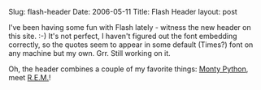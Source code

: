 Slug: flash-header
Date: 2006-05-11
Title: Flash Header
layout: post

I&#39;ve been having some fun with Flash lately - witness the new header on this site. :-) It&#39;s not perfect, I haven&#39;t figured out the font embedding correctly, so the quotes seem to appear in some default (Times?) font on any machine but my own. Grr. Still working on it.

Oh, the header combines a couple of my favorite things: [Monty Python](http://en.wikipedia.org/wiki/Monty_Python), meet [R.E.M.](http://remhq.com)!
